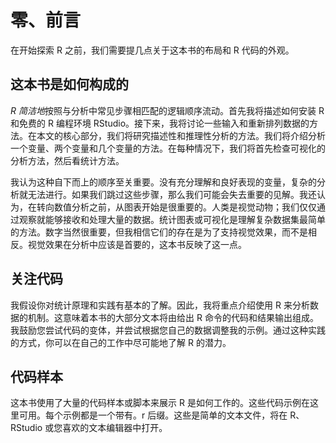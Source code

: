 # 零、前言

在开始探索 R 之前，我们需要提几点关于这本书的布局和 R 代码的外观。

## 这本书是如何构成的

*R 简洁地*按照与分析中常见步骤相匹配的逻辑顺序流动。首先我将描述如何安装 R 和免费的 R 编程环境 RStudio。接下来，我将讨论一些输入和重新排列数据的方法。在本文的核心部分，我们将研究描述性和推理性分析的方法。我们将介绍分析一个变量、两个变量和几个变量的方法。在每种情况下，我们将首先检查可视化的分析方法，然后看统计方法。

我认为这种自下而上的顺序至关重要。没有充分理解和良好表现的变量，复杂的分析就无法进行。如果我们跳过这些步骤，那么我们可能会失去重要的见解。我还认为，在转向数值分析之前，从图表开始是很重要的。人类是视觉动物；我们仅仅通过观察就能够接收和处理大量的数据。统计图表或可视化是理解复杂数据集最简单的方法。数字当然很重要，但我相信它们的存在是为了支持视觉效果，而不是相反。视觉效果在分析中应该是首要的，这本书反映了这一点。

## 关注代码

我假设你对统计原理和实践有基本的了解。因此，我将重点介绍使用 R 来分析数据的机制。这意味着本书的大部分文本将由给出 R 命令的代码和结果输出组成。我鼓励您尝试代码的变体，并尝试根据您自己的数据调整我的示例。通过这种实践的方式，你可以在自己的工作中尽可能地了解 R 的潜力。

## 代码样本

这本书使用了大量的代码样本或脚本来展示 R 是如何工作的。这些代码示例在这里可用。每个示例都是一个带有。r 后缀。这些是简单的文本文件，将在 R、RStudio 或您喜欢的文本编辑器中打开。